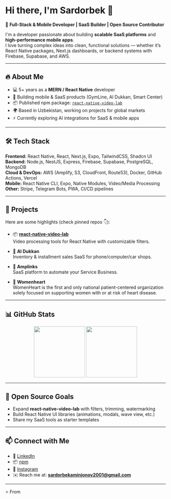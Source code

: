 # Hi there, I'm Sardorbek 👋

🚀 **Full-Stack & Mobile Developer | SaaS Builder | Open Source Contributor**

I'm a developer passionate about building **scalable SaaS platforms** and **high-performance mobile apps**.  
I love turning complex ideas into clean, functional solutions — whether it’s React Native packages, Next.js dashboards, or backend systems with Firebase, Supabase, and AWS.  

---

## 🔥 About Me
- 💻 5+ years as a **MERN / React Native** developer  
- 📱 Building mobile & SaaS products (GymLine, Al Dukkan, Smart Center)  
- 📦 Published npm package: [`react-native-video-lab`](https://www.npmjs.com/package/react-native-video-lab)  
- 🌍 Based in Uzbekistan, working on projects for global markets  
- ⚡ Currently exploring AI integrations for SaaS & mobile apps  

---

## 🛠 Tech Stack
**Frontend:** React Native, React, Next.js, Expo, TailwindCSS, Shadcn UI  
**Backend:** Node.js, NestJS, Express, Firebase, Supabase, PostgreSQL, MongoDB  
**Cloud & DevOps:** AWS (Amplify, S3, CloudFront, Route53), Docker, GitHub Actions, Vercel  
**Mobile:** React Native CLI, Expo, Native Modules, Video/Media Processing  
**Other:** Stripe, Telegram Bots, PWA, CI/CD pipelines  

---

## 🚀 Projects
Here are some highlights (check pinned repos 👇):

- 📦 **[react-native-video-lab](https://github.com/<your-username>/react-native-video-lab)**  
  Video processing tools for React Native with customizable filters.  

- 📱 **Al Dukkan**  
  Inventory & installment sales SaaS for phone/computer/car shops. 

- 🚀 **Amplinks**  
  SaaS platform to automate your Service Business.   

- 📲 **Womenheart**  
  WomenHeart is the first and only national patient-centered organization solely focused on supporting women with or at risk of heart disease. 

---

## 📊 GitHub Stats
<p align="center">
  <img src="https://github-readme-stats.vercel.app/api?username=JoeMartin2001&show_icons=true&theme=radical" height="160"/>
  <img src="https://github-readme-stats.vercel.app/api/top-langs/?JoeMartin2001=JoeMartin2001&layout=compact&theme=radical" height="160"/>
</p>

---

## 🌱 Open Source Goals
- Expand **react-native-video-lab** with filters, trimming, watermarking  
- Build React Native UI libraries (animations, modals, wave view, etc.)  
- Share my SaaS tools as starter templates  

---

## 📫 Connect with Me
- 💼 [LinkedIn]([https://www.linkedin.com/in/your-link](https://www.linkedin.com/in/sardorbek-aminjonov-059a981b1))  
- 📦 [npm]([https://www.npmjs.com/~your-npm-username](https://www.npmjs.com/~sardorbek7176))  
- 📸 [Instagram]([https://instagram.com/sardorbek7176](https://www.instagram.com/sardorbek__7176))  
- ✉️ Reach me at: **sardorbekaminjonov2001@gmail.com**

---

⭐️ From [<your-username>](https://github.com/<your-username>)
